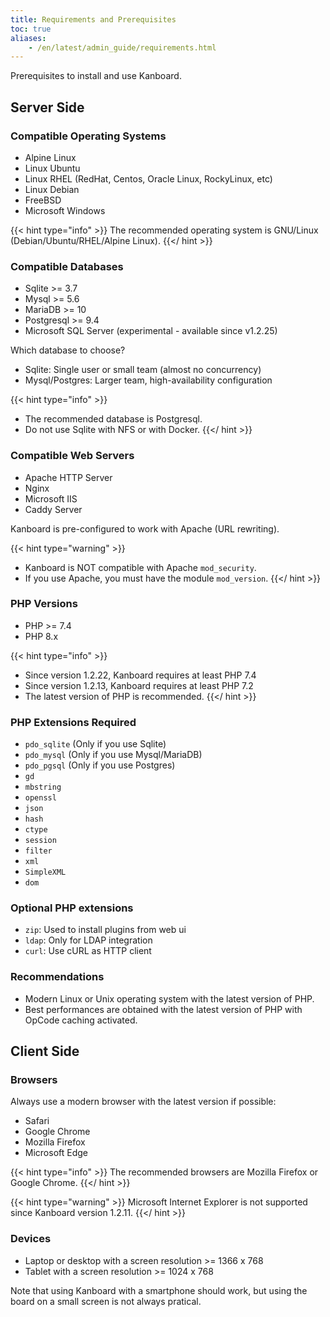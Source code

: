 ```yaml
---
title: Requirements and Prerequisites
toc: true
aliases:
    - /en/latest/admin_guide/requirements.html
---
```


Prerequisites to install and use Kanboard.

Server Side
-----------

### Compatible Operating Systems

- Alpine Linux
- Linux Ubuntu
- Linux RHEL (RedHat, Centos, Oracle Linux, RockyLinux, etc)
- Linux Debian
- FreeBSD
- Microsoft Windows

{{< hint type="info" >}}
The recommended operating system is GNU/Linux (Debian/Ubuntu/RHEL/Alpine
Linux).
{{</ hint >}}

### Compatible Databases

- Sqlite >= 3.7
- Mysql >= 5.6
- MariaDB >= 10
- Postgresql >= 9.4
- Microsoft SQL Server (experimental - available since v1.2.25)

Which database to choose?

- Sqlite: Single user or small team (almost no concurrency)
- Mysql/Postgres: Larger team, high-availability configuration

{{< hint type="info" >}}
- The recommended database is Postgresql.
- Do not use Sqlite with NFS or with Docker.
{{</ hint >}}

### Compatible Web Servers

- Apache HTTP Server
- Nginx
- Microsoft IIS
- Caddy Server

Kanboard is pre-configured to work with Apache (URL rewriting).

{{< hint type="warning" >}}
- Kanboard is NOT compatible with Apache `mod_security`.
- If you use Apache, you must have the module `mod_version`.
{{</ hint >}}

### PHP Versions

- PHP >= 7.4
- PHP 8.x

{{< hint type="info" >}}
- Since version 1.2.22, Kanboard requires at least PHP 7.4
- Since version 1.2.13, Kanboard requires at least PHP 7.2
- The latest version of PHP is recommended.
{{</ hint >}}

### PHP Extensions Required

- `pdo_sqlite` (Only if you use Sqlite)
- `pdo_mysql` (Only if you use Mysql/MariaDB)
- `pdo_pgsql` (Only if you use Postgres)
- `gd`
- `mbstring`
- `openssl`
- `json`
- `hash`
- `ctype`
- `session`
- `filter`
- `xml`
- `SimpleXML`
- `dom`

### Optional PHP extensions

- `zip`: Used to install plugins from web ui
- `ldap`: Only for LDAP integration
- `curl`: Use cURL as HTTP client

### Recommendations

- Modern Linux or Unix operating system with the latest version of PHP.
- Best performances are obtained with the latest version of PHP with OpCode caching activated.

Client Side
-----------

### Browsers

Always use a modern browser with the latest version if possible:

- Safari
- Google Chrome
- Mozilla Firefox
- Microsoft Edge

{{< hint type="info" >}}
The recommended browsers are Mozilla Firefox or Google Chrome.
{{</ hint >}}

{{< hint type="warning" >}}
Microsoft Internet Explorer is not supported since Kanboard version 1.2.11.
{{</ hint >}}

### Devices

- Laptop or desktop with a screen resolution >= 1366 x 768
- Tablet with a screen resolution >= 1024 x 768

Note that using Kanboard with a smartphone should work, but using the board on a small screen is not always pratical.
